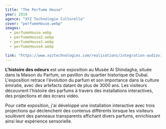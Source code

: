 ```yaml
---
title: "The Perfume House"
year: 2019
agence: "XYZ Technologie Culturelle"
cover: "perfumeHouse.webp"
images:
  - perfumeHouse.webp
  - perfumeHouse2.webp
  - perfumeHouse1.webp
  - perfumeHouse4.webp

link: "https://www.xyztechnologies.com/realisations/integration-audiovisuelle-al-shindagha-maison-du-parfum/"
---
```


**L’histoire des odeurs** est une exposition au Musée Al Shindagha, située dans la Maison du Parfum, un pavillon du quartier historique de Dubaï. L'exposition retrace l'évolution du parfum et son importance dans la culture émiratie, avec des artefacts datant de plus de 3000 ans. Les visiteurs découvrent l'histoire des parfums à travers des installations interactives, des projections et des écrans vidéo.

Pour cette exposition, j'ai développé une installation interactive avec trois projections qui déclenchent des contenus différents lorsque les visiteurs soulèvent des panneaux transparents affichant divers parfums, enrichissant ainsi leur expérience sensorielle.
